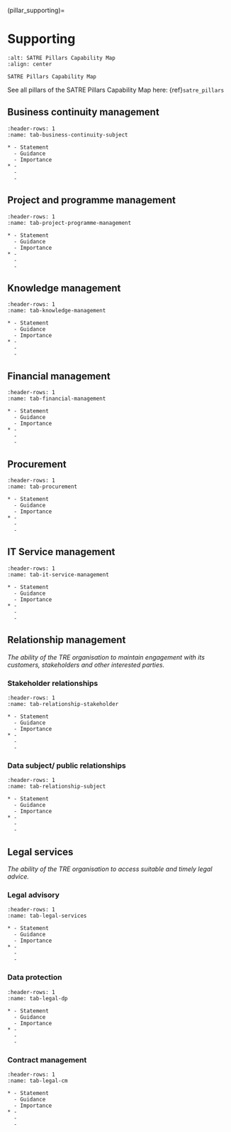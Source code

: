 (pillar_supporting)=

# Supporting

```{figure} ../../images/Capability_Map/supporting_capabilities.drawio.svg
:alt: SATRE Pillars Capability Map
:align: center

SATRE Pillars Capability Map
```

See all pillars of the SATRE Pillars Capability Map here: {ref}`satre_pillars`

## Business continuity management

```{list-table}
:header-rows: 1
:name: tab-business-continuity-subject

* - Statement
  - Guidance
  - Importance
* -
  -
  -
```

## Project and programme management

```{list-table}
:header-rows: 1
:name: tab-project-programme-management

* - Statement
  - Guidance
  - Importance
* -
  -
  -
```

## Knowledge management

```{list-table}
:header-rows: 1
:name: tab-knowledge-management

* - Statement
  - Guidance
  - Importance
* -
  -
  -
```

## Financial management

```{list-table}
:header-rows: 1
:name: tab-financial-management

* - Statement
  - Guidance
  - Importance
* -
  -
  -
```

## Procurement

```{list-table}
:header-rows: 1
:name: tab-procurement

* - Statement
  - Guidance
  - Importance
* -
  -
  -
```

## IT Service management

```{list-table}
:header-rows: 1
:name: tab-it-service-management

* - Statement
  - Guidance
  - Importance
* -
  -
  -
```

## Relationship management

_The ability of the TRE organisation to maintain engagement with its customers, stakeholders and other interested parties._

### Stakeholder relationships

```{list-table}
:header-rows: 1
:name: tab-relationship-stakeholder

* - Statement
  - Guidance
  - Importance
* -
  -
  -
```

### Data subject/ public relationships

```{list-table}
:header-rows: 1
:name: tab-relationship-subject

* - Statement
  - Guidance
  - Importance
* -
  -
  -
```

## Legal services

_The ability of the TRE organisation to access suitable and timely legal advice._

<!-- Specific requirements? _e.g._ Article 32 of the GDPR requires organisations to regularly test and evaluate the effectiveness of the technical and organisational measures employed to protect personal data, and penetration testing is an effective way of assessing your technical defences. -->

### Legal advisory

```{list-table}
:header-rows: 1
:name: tab-legal-services

* - Statement
  - Guidance
  - Importance
* -
  -
  -
```

### Data protection

```{list-table}
:header-rows: 1
:name: tab-legal-dp

* - Statement
  - Guidance
  - Importance
* -
  -
  -
```

### Contract management

```{list-table}
:header-rows: 1
:name: tab-legal-cm

* - Statement
  - Guidance
  - Importance
* -
  -
  -
```